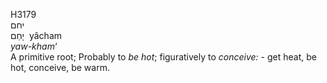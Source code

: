 <body>
  <p>H3179<br>  יחם  <br> יָחַם  ‎  yâcham  <br><i>yaw-kham‘ </i><br>A primitive root; Probably to <i>be</i> <i>hot</i>; figuratively to <i>conceive: - </i>get heat, be hot, conceive, be warm.<br></p>
 </body>